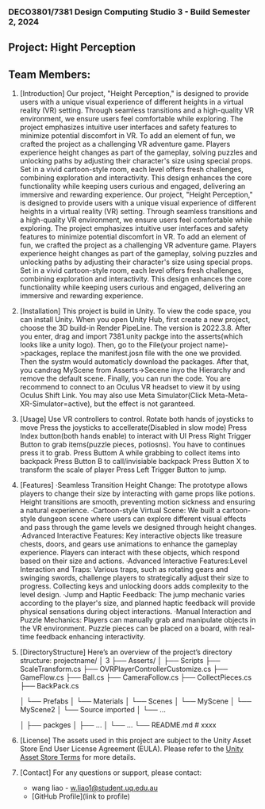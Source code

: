 ### DECO3801/7381 Design Computing Studio 3 - Build Semester 2, 2024 
## Project: Hight Perception
## Team Members: 

1. [Introduction]
    Our project, "Height Perception," is designed to provide users with a unique visual experience of different heights in a virtual reality (VR) setting. Through seamless transitions and a high-quality VR environment, we ensure users feel comfortable while exploring. The project emphasizes intuitive user interfaces and safety features to minimize potential discomfort in VR.
To add an element of fun, we crafted the project as a challenging VR adventure game. Players experience height changes as part of the gameplay, solving puzzles and unlocking paths by adjusting their character's size using special props. Set in a vivid cartoon-style room, each level offers fresh challenges, combining exploration and interactivity. This design enhances the core functionality while keeping users curious and engaged, delivering an immersive and rewarding experience.
    Our project, "Height Perception," is designed to provide users with a unique visual experience of different heights in a virtual reality (VR) setting. Through seamless transitions and a high-quality VR environment, we ensure users feel comfortable while exploring. The project emphasizes intuitive user interfaces and safety features to minimize potential discomfort in VR.
    To add an element of fun, we crafted the project as a challenging VR adventure game. Players experience height changes as part of the gameplay, solving puzzles and unlocking paths by adjusting their character's size using special props. Set in a vivid cartoon-style room, each level offers fresh challenges, combining exploration and interactivity. This design enhances the core functionality while keeping users curious and engaged, delivering an immersive and rewarding experience.
2. [Installation]
    This project is build in Unity. To view the code space, you can install Unity. When you open Unity Hub, first create a new project, choose the 3D build-in Render PipeLine. The version is 2022.3.8. After you enter,
   drag and import 7381.unity packge into the asserts(which looks like a unity logo). Then, go to the File(your project name)->packages, replace the manifest.josn file with the one we provided. Then the systm would
   automaticly download the packages. After that, you candrag MyScene from Asserts->Secene inyo the Hierarchy and remove the default scene. Finally, you can run the code. You are recommend to connect to an Oculus
   VR headset to view it by using Oculus Shift Link.  You may also use Meta Simulator(Click Meta-Meta-XR-Simulator=active), but the effect is not garanteed. 
3. [Usage]
    Use VR controllers to control.
    Rotate both hands of joysticks to move
    Press the joysticks to accellerate(Disabled in slow mode)
    Press Index button(both hands enable) to interact with UI
    Press Right Trigger Button to grab items(puzzle pieces, potiosns). You have to continues press it to grab.
    Press Buttom A while grabbing to collect items into backpack
    Press Button B to call/invisiable backpack
    Press Button X to transform the scale of player
    Press Left Trigger Button to jump.
4. [Features]
·Seamless Transition Height Change: The prototype allows players to change their size by interacting with game props like potions. Height transitions are smooth, preventing motion sickness and ensuring a natural experience.
·Cartoon-style Virtual Scene: We built a cartoon-style dungeon scene where users can explore different visual effects and pass through the game levels we designed through height changes.
·Advanced Interactive Features: Key interactive objects like treasure chests, doors, and gears use animations to enhance the gameplay experience. Players can interact with these objects, which respond based on their size and actions.
·Advanced Interactive Features:Level Interaction and Traps: Various traps, such as rotating gears and swinging swords, challenge players to strategically adjust their size to progress. Collecting keys and unlocking doors adds complexity to the level design.
·Jump and Haptic Feedback: The jump mechanic varies according to the player's size, and planned haptic feedback will provide physical sensations during object interactions.
·Manual Interaction and Puzzle Mechanics: Players can manually grab and manipulate objects in the VR environment. Puzzle pieces can be placed on a board, with real-time feedback enhancing interactivity.
5. [DirectoryStructure]
    Here’s an overview of the project’s directory structure:
    projectname/
    │ 3
    ├── Asserts/
    │   ├── Scripts
             ├── ScaleTransform.cs
             ├── OVRPlayerControllerCustomize.cs
             ├── GameFlow.cs
             ├── Ball.cs
             ├── CameraFollow.cs
             ├── CollectPieces.cs
             ├── BackPack.cs
           
    │   └── Prefabs
    │   └── Materials
    │   └── Scenes
            │   └── MyScene
            │   └── MyScene2
    │   └── Source imported
    │   └── ...
   
    │
    ├── packges
    │   ├── ...
    │   └── ...
    └── README.md         # xxxx

6. [License]
The assets used in this project are subject to the Unity Asset Store End User License Agreement (EULA). Please refer to the [Unity Asset Store Terms](https://unity3d.com/legal/as_terms) for more details.


7. [Contact] 
    For any questions or support, please contact:
    - wang liao - w.liao1@student.uq.edu.au
    - [GitHub Profile](link to profile)
